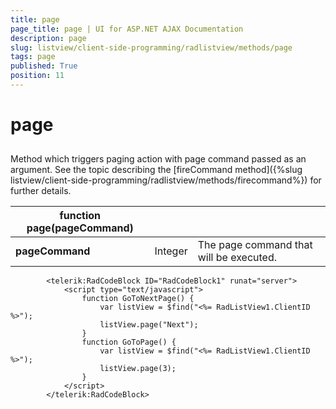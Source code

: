 ```yaml
---
title: page
page_title: page | UI for ASP.NET AJAX Documentation
description: page
slug: listview/client-side-programming/radlistview/methods/page
tags: page
published: True
position: 11
---
```


# page



## 

Method which triggers paging action with page command passed as an argument. See the topic describing the [fireCommand method]({%slug listview/client-side-programming/radlistview/methods/firecommand%}) for further details.


| function page(pageCommand) |  |  |
| ------ | ------ | ------ |
| __pageCommand__ |Integer|The page command that will be executed.|

````ASPNET
	    <telerik:RadCodeBlock ID="RadCodeBlock1" runat="server">
	        <script type="text/javascript">
	            function GoToNextPage() {
	                var listView = $find("<%= RadListView1.ClientID %>");
	                listView.page("Next");
	            }
	            function GoToPage() {
	                var listView = $find("<%= RadListView1.ClientID %>");
	                listView.page(3);
	            }
	        </script>
	    </telerik:RadCodeBlock>
````


